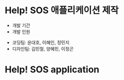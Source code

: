 # Help! SOS 애플리케이션 제작
* 개발 기간
* 개발 인원
- 코딩팀: 윤대호, 이혜인, 정민지
- 디자인팀: 김민철, 양혜민, 이정곤

# Help! SOS application


